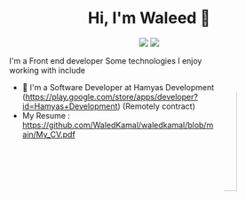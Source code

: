 
<h1 align="center">Hi, I'm Waleed 👋</h1>
<p align="center">
    <a href="https://twitter.com/waledk3mal"><img src="https://img.shields.io/badge/twitter-%231FA1F1?style=flat&logo=twitter&logoColor=white"/></a>
    <a href="https://www.linkedin.com/in/waledkamal"><img src="https://img.shields.io/badge/linkedin-%230177B5?style=flat&logo=linkedin&logoColor=white"/></a>
  </p>
  
  <img style="border-radius:50%" src="https://avatars.githubusercontent.com/u/55249888?v=4" align="right" width="25%"/>

I'm a Front end developer  Some technologies I enjoy working with include 



- 🔭 I'm a Software Developer at Hamyas Development (https://play.google.com/store/apps/developer?id=Hamyas+Development) (Remotely contract)
- My Resume : https://github.com/WaledKamal/waledkamal/blob/main/My_CV.pdf
